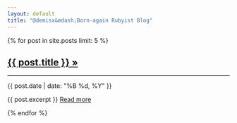 ```yaml
---
layout: default
title: "@demisx&mdash;Born-again Rubyist Blog"
---
```


<div id="home">
  {% for post in site.posts limit: 5 %}
    <div class="row">
      <div><a href="{{ post.url }}"><h2>{{ post.title }} &raquo;</h2></a></div>
      <hr>
      <div><span class="small text-muted">{{ post.date | date: "%B %d, %Y" }}</span></div>
      <div>
        <p>
          {{ post.excerpt }} <a href="{{ post.url }}" class="lead">Read&nbsp;more</a>
        </p>
      </div>
    </div>
  {% endfor %}
</div>
